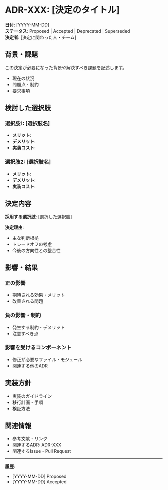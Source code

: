 # ADR-XXX: [決定のタイトル]

**日付**: [YYYY-MM-DD]  
**ステータス**: Proposed | Accepted | Deprecated | Superseded  
**決定者**: [決定に関わった人・チーム]

## 背景・課題

この決定が必要になった背景や解決すべき課題を記述します。

- 現在の状況
- 問題点・制約
- 要求事項

## 検討した選択肢

### 選択肢1: [選択肢名]
- **メリット**: 
- **デメリット**: 
- **実装コスト**: 

### 選択肢2: [選択肢名]
- **メリット**: 
- **デメリット**: 
- **実装コスト**: 

## 決定内容

**採用する選択肢**: [選択した選択肢]

**決定理由**:
- 主な判断根拠
- トレードオフの考慮
- 今後の方向性との整合性

## 影響・結果

### 正の影響
- 期待される効果・メリット
- 改善される問題

### 負の影響・制約
- 発生する制約・デメリット
- 注意すべき点

### 影響を受けるコンポーネント
- 修正が必要なファイル・モジュール
- 関連する他のADR

## 実装方針

- 実装のガイドライン
- 移行計画・手順
- 検証方法

## 関連情報

- 参考文献・リンク
- 関連するADR: ADR-XXX
- 関連するIssue・Pull Request

---

**履歴**:
- [YYYY-MM-DD] Proposed
- [YYYY-MM-DD] Accepted